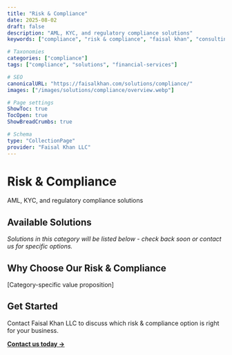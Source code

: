 ```yaml
---
title: "Risk & Compliance"
date: 2025-08-02
draft: false
description: "AML, KYC, and regulatory compliance solutions"
keywords: ["compliance", "risk & compliance", "faisal khan", "consulting"]

# Taxonomies  
categories: ["compliance"]
tags: ["compliance", "solutions", "financial-services"]

# SEO
canonicalURL: "https://faisalkhan.com/solutions/compliance/"
images: ["/images/solutions/compliance/overview.webp"]

# Page settings
ShowToc: true
TocOpen: true
ShowBreadCrumbs: true

# Schema
type: "CollectionPage"
provider: "Faisal Khan LLC"
---
```

# Risk & Compliance

AML, KYC, and regulatory compliance solutions

## Available Solutions

*Solutions in this category will be listed below - check back soon or contact us for specific options.*

## Why Choose Our Risk & Compliance

[Category-specific value proposition]

## Get Started

Contact Faisal Khan LLC to discuss which risk & compliance option is right for your business.

**[Contact us today →](mailto:contact@faisalkhan.com)**

